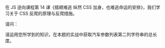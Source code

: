 在 JS 逆向课程第 14 课《插翅难逃 纵然 CSS 加身，也难逃命运的安排》，我们学习关于 CSS 反爬的原理与反爬措施。

请问：

请运用您所学到的知识，在本题的实战中获取汽车参数列表第二列字符串的总长度。

